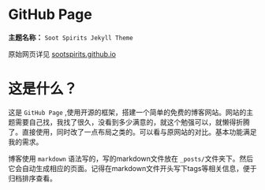 # GitHub Page
**主题名称：** `Soot Spirits Jekyll Theme` 

原始网页详见 [sootspirits.github.io](https://sootspirits.github.io)

# 这是什么？

这是 `GitHub Page` ,使用开源的框架，搭建一个简单的免费的博客网站。网站的主题需要自己找，我找了很久，没看到多少满意的，就这个勉强可以，就懒得折腾了。直接使用，同时改了一点布局之类的。可以看与原网站的对比。基本功能满足我的需求。

博客使用 `markdown` 语法写的，写的markdown文件放在 `_posts/`文件夹下。然后它会自动生成相应的页面。记得在markdown文件开头写下tags等相关信息，便于归档排序查看。